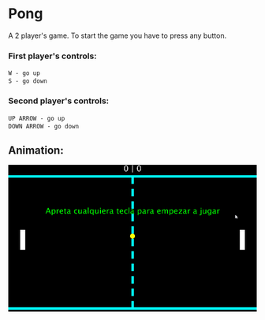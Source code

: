 # Pong

A 2 player's game. To start the game you have to press any button.

### First player's controls:
	W - go up
	S - go down

### Second player's controls:
	UP ARROW - go up
	DOWN ARROW - go down


## Animation:
![](pong.gif)
